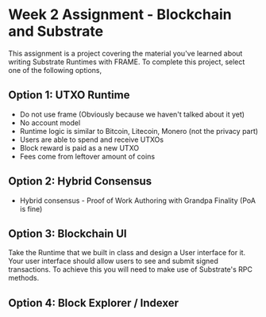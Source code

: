 # Week 2 Assignment - Blockchain and Substrate

This assignment is a project covering the material you've learned about writing Substrate Runtimes with FRAME. To complete this project, select one of the following options,

## Option 1: UTXO Runtime

- Do not use frame (Obviously because we haven't talked about it yet)
- No account model
- Runtime logic is similar to Bitcoin, Litecoin, Monero (not the privacy part)
- Users are able to spend and receive UTXOs
- Block reward is paid as a new UTXO
- Fees come from leftover amount of coins

## Option 2: Hybrid Consensus

- Hybrid consensus - Proof of Work Authoring with Grandpa Finality (PoA is fine)

## Option 3: Blockchain UI

Take the <TODO> Runtime that we built in class and design a User interface for it. Your user interface should allow users to see <Some Chainstate> and submit signed transactions. To achieve this you will need to make use of Substrate's RPC methods.

## Option 4: Block Explorer / Indexer